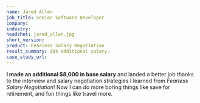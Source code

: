 ```yaml
---
name: Jared Allen
job_title: Senior Software Developer
company: 
industry: 
headshot: jared_allen.jpg
short_version: 
product: Fearless Salary Negotiation
result_summary: $8k additional salary.
case_study_url: 
---
```


**I made an additional $8,000 in base salary** and landed a better job thanks to the interview and salary negotiation strategies I learned from _Fearless Salary Negotiation_! Now I can do more boring things like save for retirement, and fun things like travel more.